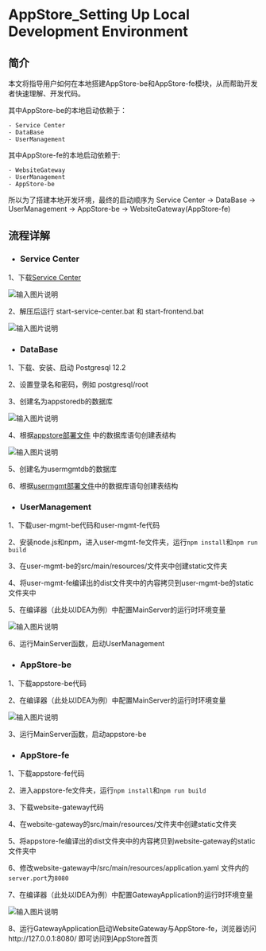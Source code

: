 AppStore_Setting Up Local Development Environment
=================================================
## 简介

本文将指导用户如何在本地搭建AppStore-be和AppStore-fe模块，从而帮助开发者快速理解、开发代码。

其中AppStore-be的本地启动依赖于：
```
- Service Center
- DataBase
- UserManagement
```
其中AppStore-fe的本地启动依赖于:
```
- WebsiteGateway
- UserManagement
- AppStore-be
```
所以为了搭建本地开发环境，最终的启动顺序为 Service Center -> DataBase -> UserManagement -> AppStore-be -> WebsiteGateway(AppStore-fe)

## 流程详解

- ### Service Center

1、下载[Service Center](http://servicecomb.apache.org/cn/release/service-center-downloads/)

![输入图片说明](https://images.gitee.com/uploads/images/2020/0908/153700_b069cf5f_7625245.jpeg "service center1.jpg")

2、解压后运行 start-service-center.bat  和  start-frontend.bat

![输入图片说明](https://images.gitee.com/uploads/images/2020/0908/153735_4dafd335_7625245.jpeg "service center2.jpg")

- ### DataBase

1、下载、安装、启动 Postgresql 12.2

2、设置登录名和密码，例如 postgresql/root

3、创建名为appstoredb的数据库

![输入图片说明](https://images.gitee.com/uploads/images/2020/0908/153833_89c54e53_7625245.jpeg "db1.jpg")

4、根据[appstore部署文件](https://gitee.com/EdgeGallery_group/helm-charts/blob/master/appstore/templates/appstore-be/appstore-be-configmap.yaml) 中的数据库语句创建表结构

![输入图片说明](https://images.gitee.com/uploads/images/2020/0908/153843_47080502_7625245.jpeg "db2.jpg")

5、创建名为usermgmtdb的数据库

6、根据[usermgmt部署文件](https://gitee.com/EdgeGallery_group/helm-charts/blob/master/user-mgmt/templates/user-mgmt-configmap.yaml)中的数据库语句创建表结构

- ### UserManagement

1、下载user-mgmt-be代码和user-mgmt-fe代码

2、安装node.js和npm，进入user-mgmt-fe文件夹，运行`npm install`和`npm run build`

3、在user-mgmt-be的src/main/resources/文件夹中创建static文件夹

4、将user-mgmt-fe编译出的dist文件夹中的内容拷贝到user-mgmt-be的static文件夹中

5、在编译器（此处以IDEA为例）中配置MainServer的运行时环境变量

![输入图片说明](https://images.gitee.com/uploads/images/2020/0908/154011_896d887f_7625245.jpeg "usermgmt1.jpg")

6、运行MainServer函数，启动UserManagement

- ### AppStore-be

1、下载appstore-be代码

2、在编译器（此处以IDEA为例）中配置MainServer的运行时环境变量

![输入图片说明](https://images.gitee.com/uploads/images/2020/0908/154023_9c49d20c_7625245.jpeg "appstore-be1.jpg")

3、运行MainServer函数，启动appstore-be

- ### AppStore-fe

1、下载appstore-fe代码

2、进入appstore-fe文件夹，运行`npm install`和`npm run build`

3、下载website-gateway代码

4、在website-gateway的src/main/resources/文件夹中创建static文件夹

5、将appstore-fe编译出的dist文件夹中的内容拷贝到website-gateway的static文件夹中

6、修改website-gateway中/src/main/resources/application.yaml 文件内的`server.port`为`8080`

7、在编译器（此处以IDEA为例）中配置GatewayApplication的运行时环境变量

![输入图片说明](https://images.gitee.com/uploads/images/2020/0908/154035_12e727fc_7625245.jpeg "appstore-fe1.jpg")

8、运行GatewayApplication启动WebsiteGateway与AppStore-fe，浏览器访问http://127.0.0.1:8080/ 即可访问到AppStore首页




